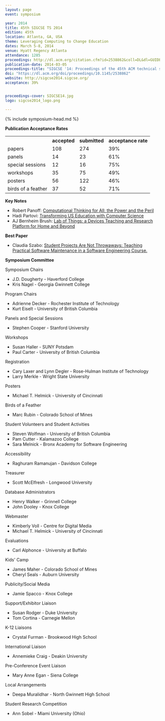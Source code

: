 ```yaml
---
layout: page
event: symposium

year: 2014
title: 45th SIGCSE TS 2014
edition: 45th
location: Atlanta, GA, USA
theme: Leveraging Computing to Change Education
dates: March 5-8, 2014
venue: Hyatt Regency Atlanta
attendance: 1285
proceedings: http://dl.acm.org/citation.cfm?id=2538862&coll=DL&dl=GUIDE&CFID=442642152&CFTOKEN=40656014
publication-date: 2014-03-05
proceedings-title: "SIGCSE '14: Proceedings of the 45th ACM technical symposium on Computer science education"
doi: "https://dl.acm.org/doi/proceedings/10.1145/2538862"
website: http://sigcse2014.sigcse.org/
acceptance: 39%


proceedings-cover: SIGCSE14.jpg
logo: sigcse2014_logo.png

---
```


{% include symposium-head.md %}

<!-- <img src="images/covers/SIGCSE14.jpg">
<img src="images/logos/sigcse2014_logo.png"> -->


**Publication Acceptance Rates**

 <table class="table table-hover table-sm"><tbody><tr><th></th>
<th>accepted</th>
<th>submitted</th>
<th>acceptance rate</th>
</tr><tr><td>papers</td>
<td> 108</td>
<td> 274</td>
<td> 39%</td>
</tr><tr><td>panels</td>
<td> 14</td>
<td> 23</td>
<td> 61%</td>
</tr><tr><td>special sessions</td>
<td> 12</td>
<td> 16</td>
<td> 75%</td>
</tr><tr><td>workshops</td>
<td> 35</td>
<td> 75</td>
<td> 49%</td>
</tr><tr><td>posters</td>
<td> 56</td>
<td> 122</td>
<td> 46%</td>
</tr><tr><td>birds of a feather</td>
<td> 37</td>
<td> 52</td>
<td> 71%</td>
</tr></tbody></table>


**Key Notes**

-   Robert Panoff: [Computational Thinking for All: the Power and the
    Peril](http://dl.acm.org/citation.cfm?id=2554795&CFID=442642152&CFTOKEN=40656014)
-   Hadi Partovi: [Transforming US Education with Computer
    Science](http://dl.acm.org/citation.cfm?id=2554793&CFID=442642152&CFTOKEN=40656014)
-   AJ Bernheim Brush: [Lab of Things: a Devices Teaching and Research
    Platform for Home and
    Beyond](http://dl.acm.org/citation.cfm?id=2554794&CFID=442642152&CFTOKEN=40656014)

**Best Paper**

-   Claudia Szabo: [Student Projects Are Not Throwaways: Teaching
    Practical Software Maintenance in a Software Engineering
    Course.](http://dl.acm.org/citation.cfm?id=2538965&CFID=442642152&CFTOKEN=40656014)

**Symposium Committee**

Symposium Chairs

-   J.D. Dougherty - Haverford College
-   Kris Nagel - Georgia Gwinnett College

Program Chairs

-   Adrienne Decker - Rochester Institute of Technology
-   Kurt Eiselt - University of British Columbia

Panels and Special Sessions

-   Stephen Cooper - Stanford University

Workshops

-   Susan Haller - SUNY Potsdam
-   Paul Carter - University of British Columbia

Registration

-   Cary Laxer and Lynn Degler - Rose-Hulman Institute of Technology
-   Larry Merkle - Wright State University

Posters

-   Michael T. Helmick - University of Cincinnati

Birds of a Feather

-   Marc Rubin - Colorado School of Mines

Student Volunteers and Student Activities

-   Steven Wolfman - University of British Columbia
-   Pam Cutter - Kalamazoo College
-   Sara Melnick - Bronx Academy for Software Engineering

Accessibility

-   Raghuram Ramanujan - Davidson College

Treasurer

-   Scott McElfresh - Longwood University

Database Administrators

-   Henry Walker - Grinnell College
-   John Dooley - Knox College

Webmaster

-   Kimberly Voll - Centre for Digital Media
-   Michael T. Helmick - University of Cincinnati

Evaluations

-   Carl Alphonce - University at Buffalo

Kids\' Camp

-   James Maher - Colorado School of Mines
-   Cheryl Seals - Auburn University

Publicity/Social Media

-   Jamie Spacco - Knox College

Support/Exhibitor Liaison

-   Susan Rodger - Duke University
-   Tom Cortina - Carnegie Mellon

K-12 Liaisons

-   Crystal Furman - Brookwood High School

International Liaison

-   Annemieke Craig - Deakin University

Pre-Conference Event Liaison

-   Mary Anne Egan - Siena College

Local Arrangements

-   Deepa Muralidhar - North Gwinnett High School

Student Research Competition

-   Ann Sobel - Miami University (Ohio)
